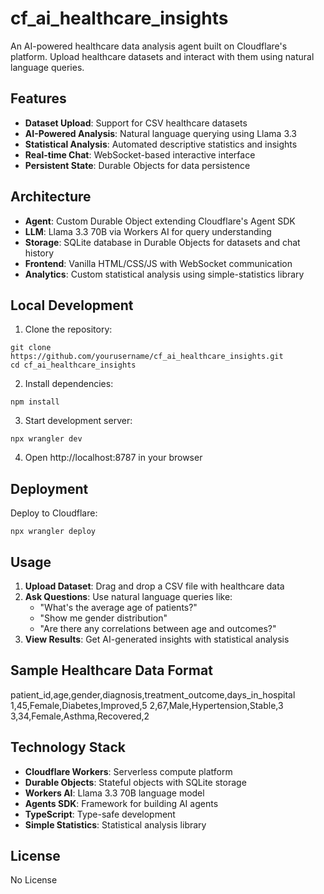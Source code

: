 # cf_ai_healthcare_insights

An AI-powered healthcare data analysis agent built on Cloudflare's platform. Upload healthcare datasets and interact with them using natural language queries.

## Features

- **Dataset Upload**: Support for CSV healthcare datasets
- **AI-Powered Analysis**: Natural language querying using Llama 3.3
- **Statistical Analysis**: Automated descriptive statistics and insights
- **Real-time Chat**: WebSocket-based interactive interface
- **Persistent State**: Durable Objects for data persistence

## Architecture

- **Agent**: Custom Durable Object extending Cloudflare's Agent SDK
- **LLM**: Llama 3.3 70B via Workers AI for query understanding
- **Storage**: SQLite database in Durable Objects for datasets and chat history
- **Frontend**: Vanilla HTML/CSS/JS with WebSocket communication
- **Analytics**: Custom statistical analysis using simple-statistics library

## Local Development

1. Clone the repository:
```
git clone https://github.com/yourusername/cf_ai_healthcare_insights.git
cd cf_ai_healthcare_insights
```

2. Install dependencies:
```
npm install
```

3. Start development server:
```
npx wrangler dev
```

4. Open http://localhost:8787 in your browser

## Deployment

Deploy to Cloudflare:
```
npx wrangler deploy
```


## Usage

1. **Upload Dataset**: Drag and drop a CSV file with healthcare data
2. **Ask Questions**: Use natural language queries like:
   - "What's the average age of patients?"
   - "Show me gender distribution"
   - "Are there any correlations between age and outcomes?"
3. **View Results**: Get AI-generated insights with statistical analysis

## Sample Healthcare Data Format
patient_id,age,gender,diagnosis,treatment_outcome,days_in_hospital
1,45,Female,Diabetes,Improved,5
2,67,Male,Hypertension,Stable,3
3,34,Female,Asthma,Recovered,2


## Technology Stack

- **Cloudflare Workers**: Serverless compute platform
- **Durable Objects**: Stateful objects with SQLite storage
- **Workers AI**: Llama 3.3 70B language model
- **Agents SDK**: Framework for building AI agents
- **TypeScript**: Type-safe development
- **Simple Statistics**: Statistical analysis library

## License

No License